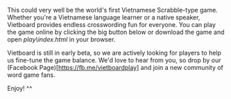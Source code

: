 This could very well be the world's first Vietnamese Scrabble-type game. Whether you're a Vietnamese language learner or a native speaker, Vietboard provides endless crosswording fun for everyone. You can play the game online by clicking the big button below or download the game and open *play\index.html* in your browser.

Vietboard is still in early beta, so we are actively looking for players to help us fine-tune the game balance. We'd love to hear from you, so drop by our (Facebook Page)[https://fb.me/vietboardplay] and join a new community of word game fans.

Enjoy! ^^
